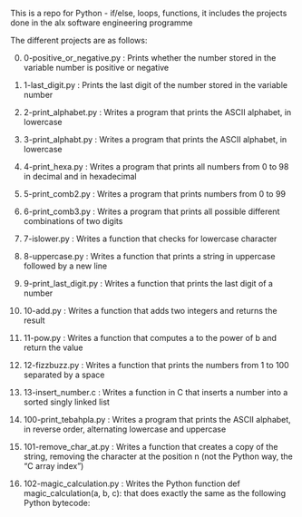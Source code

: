 This is a repo for Python - if/else, loops, functions, it includes the projects done in the alx software engineering programme

The different projects are as follows:

0) 0-positive_or_negative.py : Prints whether the number stored in the variable number is positive or negative

1) 1-last_digit.py : Prints the last digit of the number stored in the variable number

2) 2-print_alphabet.py : Writes a program that prints the ASCII alphabet, in lowercase

3) 3-print_alphabt.py : Writes a program that prints the ASCII alphabet, in lowercase

4) 4-print_hexa.py : Writes a program that prints all numbers from 0 to 98 in decimal and in hexadecimal

5) 5-print_comb2.py : Writes a program that prints numbers from 0 to 99

6) 6-print_comb3.py : Writes a program that prints all possible different combinations of two digits

7) 7-islower.py : Writes a function that checks for lowercase character

8) 8-uppercase.py : Writes a function that prints a string in uppercase followed by a new line

9) 9-print_last_digit.py : Writes a function that prints the last digit of a number

10) 10-add.py : Writes a function that adds two integers and returns the result

11) 11-pow.py : Writes a function that computes a to the power of b and return the value

12) 12-fizzbuzz.py : Writes a function that prints the numbers from 1 to 100 separated by a space

13) 13-insert_number.c : Writes a function in C that inserts a number into a sorted singly linked list

14) 100-print_tebahpla.py : Writes a program that prints the ASCII alphabet, in reverse order, alternating lowercase and uppercase

15) 101-remove_char_at.py : Writes a function that creates a copy of the string, removing the character at the position n (not the Python way, the “C array index”)

16) 102-magic_calculation.py : Writes the Python function def magic_calculation(a, b, c): that does exactly the same as the following Python bytecode:
